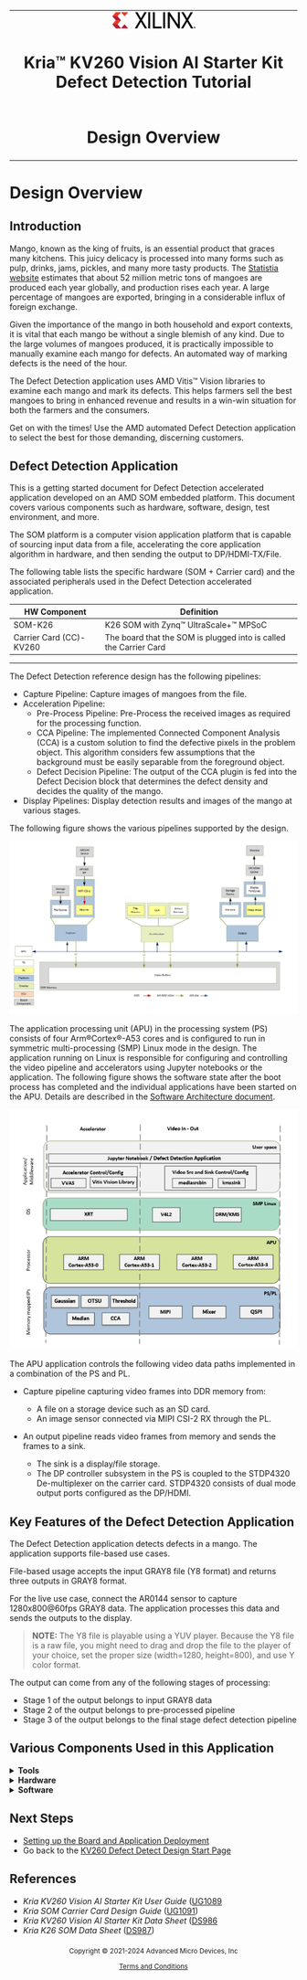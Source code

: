 ﻿<table class="sphinxhide">
 <tr>
   <td align="center"><img src="../../media/xilinx-logo.png" width="30%"/><h1>Kria&trade; KV260 Vision AI Starter Kit Defect Detection Tutorial</h1>
   </td>
 </tr>
 <tr>
 <td align="center"><h1>Design Overview</h1>

 </td>
 </tr>
</table>

# Design Overview

## Introduction

Mango, known as the king of fruits, is an essential product that graces many kitchens. This juicy delicacy is processed into many forms such as pulp, drinks, jams, pickles, and many more tasty products. The [Statistia website](https://www.statista.com/statistics/577951/world-mango-production/) estimates that about 52 million metric tons of mangoes are produced each year globally, and production rises each year. A large percentage of mangoes are exported, bringing in a considerable influx of foreign exchange.

Given the importance of the mango in both household and export contexts, it is vital that each mango be without a single blemish of any kind. Due to the large volumes of mangoes produced, it is practically impossible to manually examine each mango for defects. An automated way of marking defects is the need of the hour.

The Defect Detection application uses AMD Vitis&trade; Vision libraries to examine each mango and mark its defects. This helps farmers sell the best mangoes to bring in enhanced revenue and results in a win-win situation for both the farmers and the consumers.

Get on with the times! Use the AMD automated Defect Detection application to select the best for those demanding, discerning customers.

## Defect Detection Application

This is a getting started document for Defect Detection accelerated application developed on an AMD SOM embedded platform. This document covers various components such as hardware, software, design, test environment, and more.

The SOM platform is a computer vision application platform that is capable of sourcing input data from a file, accelerating the core application algorithm in hardware, and then sending the output to DP/HDMI-TX/File.

The following table lists the specific hardware (SOM + Carrier card) and the associated peripherals used in the Defect Detection accelerated application.

| HW Component| Definition|
| ----------- | ----------- |
| SOM-K26     | K26 SOM with Zynq&trade; UltraScale+&trade; MPSoC |
|Carrier Card (CC)-KV260 | The board that the SOM is plugged into is called the Carrier Card|
____

The Defect Detection reference design has the following pipelines:

* Capture Pipeline: Capture images of mangoes from the file.
* Acceleration Pipeline:
  * Pre-Process Pipeline: Pre-Process the received images as required for the processing function.
  * CCA Pipeline: The implemented Connected Component Analysis (CCA) is a custom solution to find the defective pixels in the problem object. This algorithm considers few assumptions that the background must be easily separable from the foreground object.
  * Defect Decision Pipeline: The output of the CCA plugin is fed into the Defect Decision block that determines the defect density and decides the quality of the mango.
* Display Pipelines: Display detection results and images of the mango at various stages.

The following figure shows the various pipelines supported by the design.

![Pipelines Supported](../../media/defect-detect/pipelines.png)

The application processing unit (APU) in the processing system (PS) consists of four Arm&reg;Cortex&reg;-A53 cores and is configured to run in symmetric multi-processing (SMP) Linux mode in the design. The application running on Linux is responsible for configuring and controlling the video pipeline and accelerators using Jupyter notebooks or the application. The following figure shows the software state after the boot process has completed and the individual applications have been started on the APU. Details are described in the [Software Architecture document](sw_arch_platform_dd.md).

![Software state after application is running](../../media/defect-detect/software_state.png)

The APU application controls the following video data paths implemented in a combination of the PS and PL.

* Capture pipeline capturing video frames into DDR memory from:
  * A file on a storage device such as an SD card.
  * An image sensor connected via MIPI CSI-2 RX through the PL.

* An output pipeline reads video frames from memory and sends the frames to a sink.
  * The sink is a display/file storage.
  * The DP controller subsystem in the PS is coupled to the STDP4320 De-multiplexer on the carrier card. STDP4320 consists of dual mode output ports configured as the DP/HDMI.

## Key Features of the Defect Detection Application

The Defect Detection application detects defects in a mango. The application supports file-based use cases.

File-based usage accepts the input GRAY8 file (Y8 format) and returns three outputs in GRAY8 format.

For the live use case, connect the AR0144 sensor to capture 1280x800@60fps GRAY8 data. The application processes this data and sends the outputs to the display.

>**NOTE:** The Y8 file is playable using a YUV player. Because the Y8 file is a raw file, you might need to drag and drop the file to the player of your choice, set the proper size (width=1280, height=800), and use Y color format.

The output can come from any of the following stages of processing:

* Stage 1 of the output belongs to input GRAY8 data
* Stage 2 of the output belongs to pre-processed pipeline
* Stage 3 of the output belongs to the final stage defect detection pipeline

## Various Components Used in this Application

<details>
 <summary><b>Tools</b></summary>

* AMD Tools
  * Vitis: 2022.1
  * Vivado&trade; tool: 2022.1

  </details>

<details>
 <summary><b>Hardware</b></summary>

* Hardware Components

  * Target platforms and extensions

    * Kria KV260 Vision AI Starter Kit including:

      * [On Semi AP1302 Image Signal Processor](https://www.onsemi.com/products/sensors/image-sensors-processors/image-processors/ap1302) on the carrier card
      * DP splitter on the carrier card
      * [On Semi AR0144 CMOS Image sensor](https://www.onsemi.com/products/sensors/image-sensors-processors/image-sensors/ar0144cs)

  * Hardware interfaces and IP
    * Video Inputs
      * File
      * MIPI CSI-2 RX
  
    * Video Outputs
      * File
      * DisplayPort/HDMI

    * Auxiliary Peripherals
      * QSPI
      * SD
      * I2C
      * UART
      * Ethernet
      * General-purpose I/O (GPIO)

</details>

<details>
 <summary><b>Software</b></summary>

* Software Components

  * Video Processing: Vitis Vision library accelerator functions

  * Operating System (OS)
    * APU: SMP Linux
  * Linux Kernel Subsystems
    * Video Source: Video4 Linux (V4L2)
    * Display: Direct Rendering Manager (DRM)/Kernel Mode Setting (KMS)

  * Linux User Space Frameworks
    * Jupyter Notebook
    * GStreamer/VVAS
    * Xilinx runtime (XRT)

</details>

## Next Steps

* [Setting up the Board and Application Deployment](app_deployment_dd.md)
* Go back to the [KV260 Defect Detect Design Start Page](../defectdetect_landing)

## References

* *Kria KV260 Vision AI Starter Kit User Guide* ([UG1089](https://docs.xilinx.com/access/sources/dita/map?url=ug1089-kv260-starter-kit&ft:locale=en-US)
* *Kria SOM Carrier Card Design Guide* ([UG1091](https://docs.xilinx.com/access/sources/dita/map?url=ug1091-carrier-card-design&ft:locale=en-US))
* *Kria KV260 Vision AI Starter Kit Data Sheet* ([DS986](https://docs.xilinx.com/access/sources/dita/map?url=ds986-kv260-starter-kit&ft:locale=en-US)
* *Kria K26 SOM Data Sheet* ([DS987](https://docs.xilinx.com/access/sources/dita/map?url=ds987-k26-som&ft:locale=en-US))


<p class="sphinxhide" align="center"><sub>Copyright © 2021-2024 Advanced Micro Devices, Inc</sub></p>

<p class="sphinxhide" align="center"><sup><a href="https://www.amd.com/en/corporate/copyright">Terms and Conditions</a></sup></p>